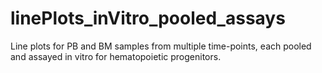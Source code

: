 # linePlots_inVitro_pooled_assays
Line plots for PB and BM samples from multiple time-points, each pooled and assayed in vitro for hematopoietic progenitors. 
